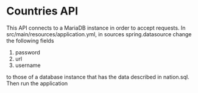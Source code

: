 # Countries API
This API connects to a MariaDB instance in order to accept requests.
In src/main/resources/application.yml, in sources spring.datasource change the following fields
1. password
2. url
3. username

to those of a database instance that has the data described in nation.sql.
Then run the application
